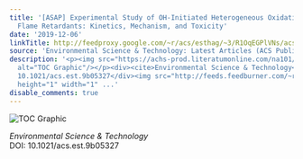 ```yaml
---
title: '[ASAP] Experimental Study of OH-Initiated Heterogeneous Oxidation of Organophosphate
  Flame Retardants: Kinetics, Mechanism, and Toxicity'
date: '2019-12-06'
linkTitle: http://feedproxy.google.com/~r/acs/esthag/~3/R1OqEGPlVNs/acs.est.9b05327
source: 'Environmental Science & Technology: Latest Articles (ACS Publications)'
description: '<p><img src="https://achs-prod.literatumonline.com/na101/home/literatum/publisher/achs/journals/content/esthag/0/esthag.ahead-of-print/acs.est.9b05327/20191206/images/medium/es9b05327_0006.gif"
  alt="TOC Graphic"/></p><div><cite>Environmental Science & Technology</cite></div><div>DOI:
  10.1021/acs.est.9b05327</div><img src="http://feeds.feedburner.com/~r/acs/esthag/~4/R1OqEGPlVNs"
  height="1" width="1" ...'
disable_comments: true
---
```

<p><img src="https://achs-prod.literatumonline.com/na101/home/literatum/publisher/achs/journals/content/esthag/0/esthag.ahead-of-print/acs.est.9b05327/20191206/images/medium/es9b05327_0006.gif" alt="TOC Graphic"/></p><div><cite>Environmental Science & Technology</cite></div><div>DOI: 10.1021/acs.est.9b05327</div><img src="http://feeds.feedburner.com/~r/acs/esthag/~4/R1OqEGPlVNs" height="1" width="1" ...